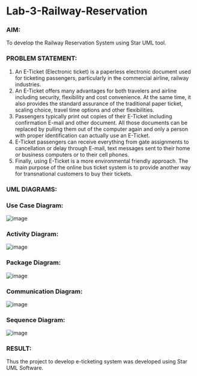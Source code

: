 # Lab-3-Railway-Reservation

### AIM:
To develop the Railway Reservation System using Star UML tool.
### PROBLEM STATEMENT:
1. An E-Ticket (Electronic ticket) is a paperless electronic document used for ticketing
passengers, particularly in the commercial airline, railway industries.
2. An E-Ticket offers many advantages for both travelers and airline including security,
flexibility and cost convenience. At the same time, it also provides the standard assurance of
the traditional paper ticket, scaling choice, travel time options and other flexibilities.
3. Passengers typically print out copies of their E-Ticket including confirmation E-mail
and other document. All those documents can be replaced by pulling them out of the computer
again and only a person with proper identification can actually use an E-Ticket.
4. E-Ticket passengers can receive everything from gate assignments to cancellation or
delay through E-mail, text messages sent to their home or business computers or to their cell
phones.
5. Finally, using E-Ticket is a more environmental friendly approach. The main purpose
of the online bus ticket system is to provide another way for transnational customers to buy
their tickets.
### UML DIAGRAMS:
### Use Case Diagram:
![image](https://github.com/Selvakumar525/Lab-3-Railway-Reservation/assets/120643262/9a68a462-7887-4f82-88d3-6cda5b0d282f)

### Activity Diagram:
![image](https://github.com/Selvakumar525/Lab-3-Railway-Reservation/assets/120643262/9bd2d6ca-fdee-4c07-b985-e97bd413e2a1)

### Package Diagram:
![image](https://github.com/Selvakumar525/Lab-3-Railway-Reservation/assets/120643262/a2f8e4fd-56cd-43cd-a74b-8c09a5d16cb4)

### Communication Diagram:
![image](https://github.com/Selvakumar525/Lab-3-Railway-Reservation/assets/120643262/435df004-0e34-464d-a03a-14f6e758bf48)

### Sequence Diagram:
![image](https://github.com/Selvakumar525/Lab-3-Railway-Reservation/assets/120643262/85d44fa6-c693-4152-a636-05ed543940ea)

### RESULT:
Thus the project to develop e-ticketing system was developed using Star UML Software.
